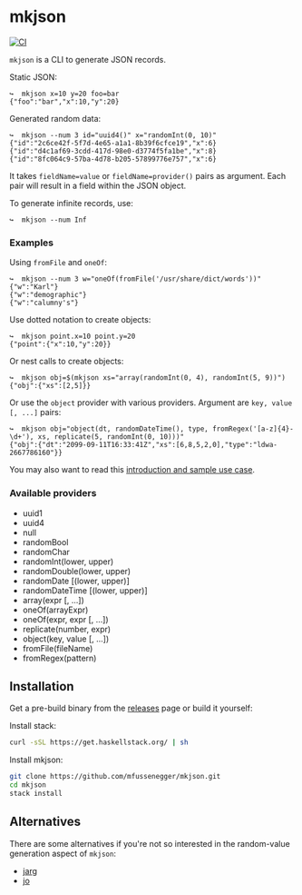 # mkjson

[![CI](https://github.com/mfussenegger/mkjson/workflows/CI/badge.svg)](https://github.com/mfussenegger/mkjson/actions)

`mkjson` is a CLI to generate JSON records.


Static JSON:

```
↪  mkjson x=10 y=20 foo=bar
{"foo":"bar","x":10,"y":20}
```

Generated random data:

```
↪  mkjson --num 3 id="uuid4()" x="randomInt(0, 10)"
{"id":"2c6ce42f-5f7d-4e65-a1a1-8b39f6cfce19","x":6}
{"id":"d4c1af69-3cdd-417d-98e0-d3774f5fa1be","x":8}
{"id":"8fc064c9-57ba-4d78-b205-57899776e757","x":6}
```

It takes `fieldName=value` or `fieldName=provider()` pairs as
argument. Each pair will result in a field within the JSON object.

To generate infinite records, use:

```
↪  mkjson --num Inf
```


### Examples

Using `fromFile` and `oneOf`:

```
↪  mkjson --num 3 w="oneOf(fromFile('/usr/share/dict/words'))"
{"w":"Karl"}
{"w":"demographic"}
{"w":"calumny's"}
```


Use dotted notation to create objects:

```
↪  mkjson point.x=10 point.y=20
{"point":{"x":10,"y":20}}
```

Or nest calls to create objects:

```
↪  mkjson obj=$(mkjson xs="array(randomInt(0, 4), randomInt(5, 9))")
{"obj":{"xs":[2,5]}}
```

Or use the `object` provider with various providers. Argument are `key, value [, ...]` pairs:

```
↪  mkjson obj="object(dt, randomDateTime(), type, fromRegex('[a-z]{4}-\d+'), xs, replicate(5, randomInt(0, 10)))"
{"obj":{"dt":"2099-09-11T16:33:41Z","xs":[6,8,5,2,0],"type":"ldwa-2667786160"}}
```

You may also want to read this [introduction and sample use case][1].


### Available providers

 - uuid1
 - uuid4
 - null
 - randomBool
 - randomChar
 - randomInt(lower, upper)
 - randomDouble(lower, upper)
 - randomDate [(lower, upper)]
 - randomDateTime [(lower, upper)]
 - array(expr [, ...])
 - oneOf(arrayExpr)
 - oneOf(expr, expr [, ...])
 - replicate(number, expr)
 - object(key, value [, ...])
 - fromFile(fileName)
 - fromRegex(pattern)


## Installation

Get a pre-build binary from the
[releases](https://github.com/mfussenegger/mkjson/releases) page or build it
yourself:

Install stack:

```bash
curl -sSL https://get.haskellstack.org/ | sh
```

Install mkjson:

```bash
git clone https://github.com/mfussenegger/mkjson.git
cd mkjson
stack install
```


## Alternatives

There are some alternatives if you're not so interested in the random-value
generation aspect of `mkjson`:

 - [jarg](https://github.com/jdp/jarg)
 - [jo](https://github.com/jpmens/jo)


[1]: https://zignar.net/2020/05/01/generating-data-sets-using-mkjson/
